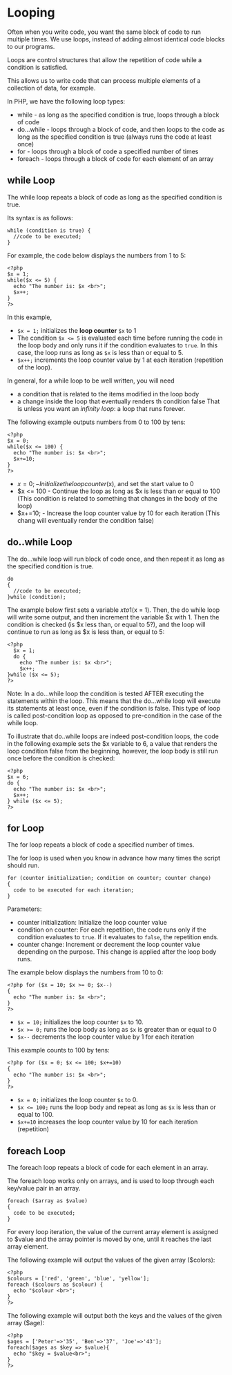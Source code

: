 # Looping

Often when you write code, you want the same block of code to run multiple times.
We use loops, instead of adding almost identical code blocks to our programs.

Loops are control structures that allow the repetition of code while a condition is satisfied.

This allows us to write code that can process multiple elements of a collection of data, for example.

In PHP, we have the following loop types:
* while - as long as the specified condition is true, loops through a block of code 
* do...while - loops through a block of code, and then loops to the code as long as the specified condition is true (always runs the code at least once)
* for - loops through a block of code a specified number of times
* foreach - loops through a block of code for each element of an array

## while Loop

The while loop repeats a block of code as long as the specified condition is true.

Its syntax is as follows:
```
while (condition is true) {
  //code to be executed;
}
```

For example, the code below displays the numbers from 1 to 5:

```
<?php
$x = 1;
while($x <= 5) {
  echo "The number is: $x <br>";
  $x++;
} 
?>
```

In this example,
* `$x = 1;` initializes the **loop counter** `$x` to 1
* The condition `$x <= 5` is evaluated each time before running the code in the loop body and only runs it if the condition evaluates to `true`. In this case, the loop runs as long as `$x` is less than or equal to 5.
* `$x++;` increments the loop counter value by 1 at each iteration (repetition of the loop).

In general, for a while loop to be well written, you will need
* a condition that is related to the items modified in the loop body
* a change inside the loop that eventually renders th condition false
That is unless you want an _infinity loop_: a loop that runs forever.

The following example outputs numbers from 0 to 100 by tens:
```
<?php
$x = 0;
while($x <= 100) {
  echo "The number is: $x <br>";
  $x+=10;
}
?>
```

* $x = 0; - Initialize the loop counter ($x), and set the start value to 0
* $x <= 100 - Continue the loop as long as $x is less than or equal to 100 (This condition is related to something that changes in the body of the loop)
* $x+=10; - Increase the loop counter value by 10 for each iteration (This chang will eventually render the condition false)

## do..while  Loop

The do...while loop will run block of code once, and then repeat it as long as the specified 
condition is true.

```
do
{
  //code to be executed;
}while (condition);
```

The example below first sets a variable $x to 1 ($x = 1). Then, the do while 
loop will write some output, and then increment the variable $x with 1. Then the condition is checked (is 
$x less than, or equal to 5?), and the loop will continue to run as long as $x is less than, or equal to 5:
```
<?php
  $x = 1;
  do {
    echo "The number is: $x <br>";
    $x++;
}while ($x <= 5);
?>
```

Note: In a do...while loop the condition is tested AFTER executing 
the statements within the loop. This means that the do...while loop will execute 
its statements at least once, even if the condition is false. 
This type of loop is called post-condition loop as opposed to pre-condition in the case of the while loop.

To illustrate that do..while loops are indeed post-condition loops, the code in the following example sets the $x variable to 6, a value that renders the loop condition false from the beginning, however, the loop body is still run once before the condition is checked:

```
<?php
$x = 6;
do {
  echo "The number is: $x <br>";
  $x++;
} while ($x <= 5);
?>
```

## for Loop

The for loop repeats a block of code a specified number of times.

The for loop is used when you know in advance how many times the script should run.
```
for (counter initialization; condition on counter; counter change)
{
  code to be executed for each iteration;
}
```

Parameters:
* counter initialization: Initialize the loop counter value
* condition on counter: For each repetition, the code runs only if the condition evaluates to `true`. If it evaluates to `false`, the repetition ends.
* counter change: Increment or decrement the loop counter value depending on the purpose. This change is applied after the loop body runs.

The example below displays the numbers from 10 to 0:
```
<?php for ($x = 10; $x >= 0; $x--)
{
  echo "The number is: $x <br>";
}
?> 
```

* `$x = 10;` initializes the loop counter `$x` to 10.
* `$x >= 0;` runs the loop body as long as `$x` is greater than or equal to 0
* `$x--` decrements the loop counter value by 1 for each iteration


This example counts to 100 by tens:
```
<?php for ($x = 0; $x <= 100; $x+=10)
{
  echo "The number is: $x <br>";
}
?>
```

* `$x = 0;` initializes the loop counter `$x` to 0.
* `$x <= 100;` runs the loop body and repeat as long as `$x` is less than or equal to 100.
* `$x+=10` increases the loop counter value by 10 for each iteration (repetition)


## foreach Loop

The foreach loop repeats a block of code for each element in an array.

The foreach loop works only on arrays, and is used to loop through each key/value pair in an array.

```
foreach ($array as $value)
{
  code to be executed;
}
```

For every loop iteration, the value of the current array element is assigned to $value and the array pointer is moved by one, until it reaches the last array element.

The following example will output the values of the given array ($colors):
```
<?php
$colours = ['red', 'green', 'blue', 'yellow']; 
foreach ($colours as $colour) {
  echo "$colour <br>";
}
?>
```

The following example will output both the keys and the values of  the 
given array ($age):
```
<?php
$ages = ['Peter'=>'35', 'Ben'=>'37', 'Joe'=>'43'];
foreach($ages as $key => $value){
  echo "$key = $value<br>";
}
?>
```
